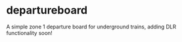 # departureboard

A simple zone 1 departure board for underground trains, adding DLR functionality soon! 
